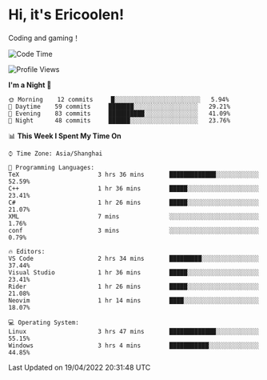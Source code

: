 # Hi, it's Ericoolen!
Coding and gaming！

<!--START_SECTION:waka-->
![Code Time](http://img.shields.io/badge/Code%20Time-210%20hrs%208%20mins-blue)

![Profile Views](http://img.shields.io/badge/Profile%20Views-2-blue)

**I'm a Night 🦉** 

```text
🌞 Morning    12 commits     █░░░░░░░░░░░░░░░░░░░░░░░░   5.94% 
🌆 Daytime    59 commits     ███████░░░░░░░░░░░░░░░░░░   29.21% 
🌃 Evening    83 commits     ██████████░░░░░░░░░░░░░░░   41.09% 
🌙 Night      48 commits     ██████░░░░░░░░░░░░░░░░░░░   23.76%

```


📊 **This Week I Spent My Time On** 

```text
⌚︎ Time Zone: Asia/Shanghai

💬 Programming Languages: 
TeX                      3 hrs 36 mins       █████████████░░░░░░░░░░░░   52.59% 
C++                      1 hr 36 mins        █████░░░░░░░░░░░░░░░░░░░░   23.41% 
C#                       1 hr 26 mins        █████░░░░░░░░░░░░░░░░░░░░   21.07% 
XML                      7 mins              ░░░░░░░░░░░░░░░░░░░░░░░░░   1.76% 
conf                     3 mins              ░░░░░░░░░░░░░░░░░░░░░░░░░   0.79%

🔥 Editors: 
VS Code                  2 hrs 34 mins       █████████░░░░░░░░░░░░░░░░   37.44% 
Visual Studio            1 hr 36 mins        █████░░░░░░░░░░░░░░░░░░░░   23.41% 
Rider                    1 hr 26 mins        █████░░░░░░░░░░░░░░░░░░░░   21.08% 
Neovim                   1 hr 14 mins        ████░░░░░░░░░░░░░░░░░░░░░   18.07%

💻 Operating System: 
Linux                    3 hrs 47 mins       █████████████░░░░░░░░░░░░   55.15% 
Windows                  3 hrs 4 mins        ███████████░░░░░░░░░░░░░░   44.85%

```


 Last Updated on 19/04/2022 20:31:48 UTC
<!--END_SECTION:waka-->

